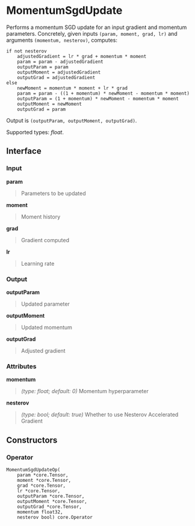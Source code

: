
# MomentumSgdUpdate

Performs a momentum SGD update for an input gradient and momentum
parameters. Concretely, given inputs `(param, moment, grad, lr)` and arguments
`(momentum, nesterov)`, computes:

    if not nesterov
        adjustedGradient = lr * grad + momentum * moment
        param = param - adjustedGradient
        outputParam = param
        outputMoment = adjustedGradient
        outputGrad = adjustedGradient
    else
        newMoment = momentum * moment + lr * grad
        param = param - ((1 + momentum) * newMoment - momentum * moment)
        outputParam = (1 + momentum) * newMoment - momentum * moment
        outputMoment = newMoment
        outputGrad = param

Output is `(outputParam, outputMoment, outputGrad)`.

Supported types: *float*.

## Interface

### Input

**param**

>Parameters to be updated

**moment**

>Moment history

**grad**

>Gradient computed

**lr**

>Learning rate

### Output

**outputParam**

>Updated parameter

**outputMoment**

>Updated momentum

**outputGrad**

>Adjusted gradient

### Attributes

**momentum**

>*(type: float; default: 0)* Momentum hyperparameter

**nesterov**

>*(type: bool; default: true)* Whether to use Nesterov Accelerated Gradient

## Constructors

### Operator


```
MomentumSgdUpdateOp(
    param *core.Tensor,
    moment *core.Tensor,
    grad *core.Tensor,
    lr *core.Tensor,
    outputParam *core.Tensor,
    outputMoment *core.Tensor,
    outputGrad *core.Tensor,
    momentum float32,
    nesterov bool) core.Operator
```

